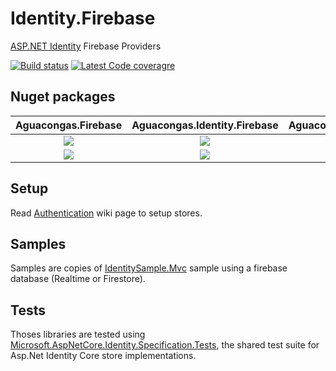 # Identity.Firebase
[ASP.NET Identity](https://github.com/aspnet/AspNetCore/tree/master/src/Identity) Firebase Providers

[![Build status](https://ci.appveyor.com/api/projects/status/h3n8dna94b156o58/branch/develop?svg=true)](https://ci.appveyor.com/project/aguacongas/identity-firebase)
[![Latest Code coveragre](https://aguacongas.github.io/Identity.Firebase/latest/badge_linecoverage.svg)](https://aguacongas.github.io/Identity.Firebase/latest)

Nuget packages
--------------
|Aguacongas.Firebase|Aguacongas.Identity.Firebase|Aguacongas.Identity.Firestore|
|:------:|:------:|:------:|
[![][Aguacongas.Firebase-badge]][Aguacongas.Firebase-nuget]|[![][Aguacongas.Identity.Firebase-badge]][Aguacongas.Identity.Firebase-nuget]|[![][Aguacongas.Identity.Firestore-badge]][Aguacongas.Identity.Firestore-nuget]|
[![][Aguacongas.Firebase-downloadbadge]][Aguacongas.Firebase-nuget]|[![][Aguacongas.Identity.Firebase-downloadbadge]][Aguacongas.Identity.Firebase-nuget]|[![][Aguacongas.Identity.Firestore-downloadbadge]][Aguacongas.Identity.Firestore-nuget]|


[Aguacongas.Firebase-badge]: https://img.shields.io/nuget/v/Aguacongas.Firebase.svg
[Aguacongas.Firebase-downloadbadge]: https://img.shields.io/nuget/dt/Aguacongas.Firebase.svg
[Aguacongas.Firebase-nuget]: https://www.nuget.org/packages/Aguacongas.Firebase/

[Aguacongas.Identity.Firebase-badge]: https://img.shields.io/nuget/v/Aguacongas.Identity.Firebase.svg
[Aguacongas.Identity.Firebase-downloadbadge]: https://img.shields.io/nuget/dt/Aguacongas.Identity.Firebase.svg
[Aguacongas.Identity.Firebase-nuget]: https://www.nuget.org/packages/Aguacongas.Identity.Firebase/

[Aguacongas.Identity.Firestore-badge]: https://img.shields.io/nuget/v/Aguacongas.Identity.Firestore.svg
[Aguacongas.Identity.Firestore-downloadbadge]: https://img.shields.io/nuget/dt/Aguacongas.Identity.Firestore.svg
[Aguacongas.Identity.Firestore-nuget]: https://www.nuget.org/packages/Aguacongas.Identity.Firestore/

## Setup

Read [Authentication](https://github.com/aguacongas/Identity.Firebase/wiki/Authentication) wiki page to setup stores.

## Samples

Samples are copies of [IdentitySample.Mvc](https://github.com/aspnet/Identity/tree/dev/samples/IdentitySample.Mvc) sample using a firebase database (Realtime or Firestore).  

## Tests

Thoses libraries are tested using [Microsoft.AspNetCore.Identity.Specification.Tests](https://www.nuget.org/packages/Microsoft.AspNetCore.Identity.Specification.Tests/), the shared test suite for Asp.Net Identity Core store implementations.  
